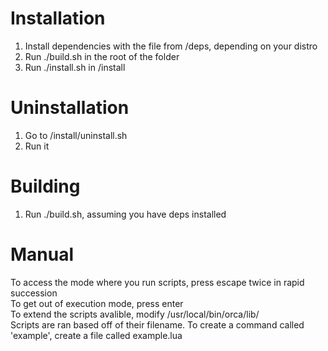 # Installation 
1. Install dependencies with the file from /deps, depending on your distro
2. Run ./build.sh in the root of the folder 
3. Run ./install.sh in /install

# Uninstallation 
1. Go to /install/uninstall.sh
2. Run it

# Building 
1. Run ./build.sh, assuming you have deps installed 

# Manual
To access the mode where you run scripts, press escape twice in rapid succession     
To get out of execution mode, press enter      
To extend the scripts avalible, modify /usr/local/bin/orca/lib/   
Scripts are ran based off of their filename. To create a command called 'example', create a file called example.lua   